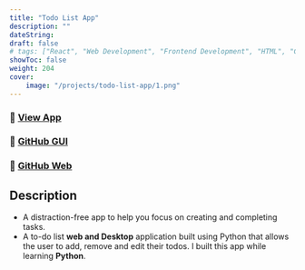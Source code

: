 ```yaml
---
title: "Todo List App"
description: ""
dateString: 
draft: false
# tags: ["React", "Web Development", "Frontend Development", "HTML", "CSS", "JavaScript"]
showToc: false
weight: 204
cover:
    image: "/projects/todo-list-app/1.png"
--- 
```

### 🔗 [View App](https://my-todo-app-25.herokuapp.com)

### 🔗 [GitHub GUI](https://github.com/JEETDESAI25/TODO-APP)
### 🔗 [GitHub Web](https://github.com/JEETDESAI25/My-Todo-Web-App)

## Description

- A distraction-free app to help you focus on creating and completing tasks.
- A to-do list **web and Desktop** application built using Python that allows the user to add, remove and edit their todos. I built this app while learning **Python**.